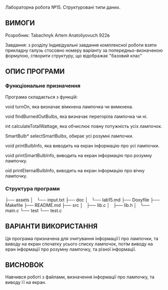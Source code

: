  Лабораторна робота №15. Структуровані типи даних.
## ВИМОГИ

Розробник: Tabachnyk Artem Anatoliyovuch 922в

Завдання: з розділу Індивідуальні завдання комплексної роботи взяти прикладну галузь стосовно номеру варіанту за попередньо-визначеною формулою, створити структуру, що відображає "базовий клас"

## ОПИС ПРОГРАМИ

### Функціональне призначення

Програма складається з функцій: 

void turnOn, яка визначає вімкнена лампочка чи вимкнена.

void findBurnedOutBulbs, яка визначає перегоріла лампочка чи ні.

int calculateTotalWattage, яка обчислює повну потужність усіх лампочок. 

SmartBulb* selectSmartBulbs, обирає усі розумні лампочки.

void printBulbInfo, яка виводить на екран інформацію про усі лампочки.

void printSmartBulbInfo, виводить на екран інформацію про розумну лампочку.

oid printEternalBulbInfo, виводить на екран інформацію про вічну лампочку.

### Структура програми

├── assets
│   └── input.txt
├── doc
│   └── lab15.md
├── Doxyfile
├── Makefile
├── README.md
├── src
│   ├── lib.c
│   ├── lib.h
│   └── main.c
└── test
    └── test.c

    
## ВАРІАНТИ ВИКОРИСТАННЯ

Ця програма призначена для зчитування інформаціїї про лампочки, та виводу на екран спочатку усього списку лампочок, потім виводу на еран інформації про розумну лампочку, та різної інформації.

## ВИСНОВОК

Навчився роботі з файлами, визначення інформації про лампочку, та виводу її на екран. 